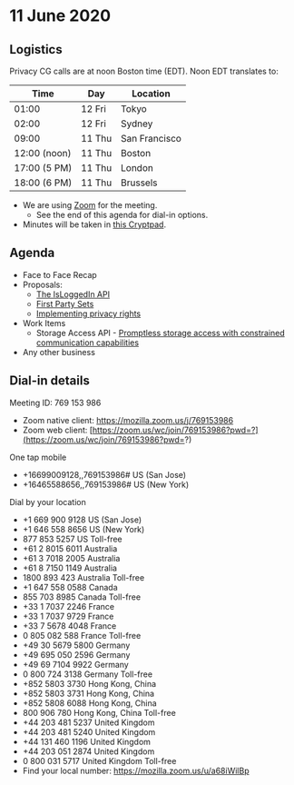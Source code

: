 # 11 June 2020

## Logistics

Privacy CG calls are at noon Boston time (EDT). Noon EDT translates to:

| Time         | Day    | Location      |
| ------------ | ------ | ------------- |
| 01:00        | 12 Fri | Tokyo         |
| 02:00        | 12 Fri | Sydney        |
| 09:00        | 11 Thu | San Francisco |
| 12:00 (noon) | 11 Thu | Boston        |
| 17:00 (5 PM) | 11 Thu | London        |
| 18:00 (6 PM) | 11 Thu | Brussels      |

* We are using [Zoom](https://mozilla.zoom.us/j/769153986) for the meeting.
    * See the end of this agenda for dial-in options.
* Minutes will be taken in [this Cryptpad](https://cryptpad.w3ctag.org/code/#/2/code/edit/ZrkcuhmVbx1OGyWlTX5L0j8T/).

## Agenda
* Face to Face Recap
* Proposals:
    * [The IsLoggedIn API](https://github.com/privacycg/proposals/issues/16)
    * [First Party Sets](https://github.com/privacycg/proposals/issues/17)
    * [Implementing privacy rights](https://github.com/privacycg/proposals/issues/10)
* Work Items
    * Storage Access API - [Promptless storage access with constrained communication capabilities](https://github.com/privacycg/storage-access/issues/41)
* Any other business

## Dial-in details
Meeting ID: 769 153 986
* Zoom native client: https://mozilla.zoom.us/j/769153986
* Zoom web client: [https://zoom.us/wc/join/769153986?pwd=?](https://zoom.us/wc/join/769153986?pwd=?)

One tap mobile
* +16699009128,,769153986# US (San Jose)
* +16465588656,,769153986# US (New York)

Dial by your location
* +1 669 900 9128 US (San Jose)
* +1 646 558 8656 US (New York)
* 877 853 5257 US Toll-free
* +61 2 8015 6011 Australia
* +61 3 7018 2005 Australia
* +61 8 7150 1149 Australia
* 1800 893 423 Australia Toll-free
* +1 647 558 0588 Canada
* 855 703 8985 Canada Toll-free
* +33 1 7037 2246 France
* +33 1 7037 9729 France
* +33 7 5678 4048 France
* 0 805 082 588 France Toll-free
* +49 30 5679 5800 Germany
* +49 695 050 2596 Germany
* +49 69 7104 9922 Germany
* 0 800 724 3138 Germany Toll-free
* +852 5803 3730 Hong Kong, China
* +852 5803 3731 Hong Kong, China
* +852 5808 6088 Hong Kong, China
* 800 906 780 Hong Kong, China Toll-free
* +44 203 481 5237 United Kingdom
* +44 203 481 5240 United Kingdom
* +44 131 460 1196 United Kingdom
* +44 203 051 2874 United Kingdom
* 0 800 031 5717 United Kingdom Toll-free
* Find your local number: https://mozilla.zoom.us/u/a68iWilBp
